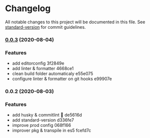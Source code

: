 # Changelog

All notable changes to this project will be documented in this file. See [standard-version](https://github.com/conventional-changelog/standard-version) for commit guidelines.

### [0.0.3](///compare/v0.0.2...v0.0.3) (2020-08-04)

### Features

- add editorconfig 3f2849e
- add linter & formatter 4668ce1
- clean build folder automaticaly e55e075
- configure linter & formatter on git hooks e99907e

### 0.0.2 (2020-08-03)

### Features

- add husky & commitlint :tada: de5616d
- add standard-version d336fe7
- improve prod config 068f166
- improver pkg & transpile in es5 fcefd7c
